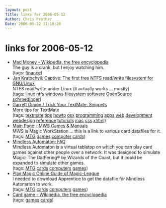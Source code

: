 ```yaml
---
layout: post
Title: links for 2006-05-12  
Author: Chris Prather
Date: 2006-05-12 11:18:20
---
```


# links for 2006-05-12
<ul class="delicious">
	<li>
		<div class="delicious-link"><a href="http://en.wikipedia.org/wiki/Mad_Money">Mad Money - Wikipedia, the free encyclopedia</a></div>
		<div class="delicious-extended">The guy is a crank, but I enjoy watching him.</div>
		<div class="delicious-tags">(tags: <a href="http://del.icio.us/perigrin/finance">finance</a>)</div>
	</li>
	<li>
		<div class="delicious-link"><a href="http://www.jankratochvil.net/project/captive/">Jan Kratochvil: Captive: The first free NTFS read/write filesystem for GNU/Linux</a></div>
		<div class="delicious-extended">NTFS read/write under Linux (it actually works ... mostly)</div>
		<div class="delicious-tags">(tags: <a href="http://del.icio.us/perigrin/linux">linux</a> <a href="http://del.icio.us/perigrin/ntfs">ntfs</a> <a href="http://del.icio.us/perigrin/windows">windows</a> <a href="http://del.icio.us/perigrin/filesystem">filesystem</a> <a href="http://del.icio.us/perigrin/software">software</a> <a href="http://del.icio.us/perigrin/OpenSource">OpenSource</a> <a href="http://del.icio.us/perigrin/schroedinger">schroedinger</a>)</div>
	</li>
	<li>
		<div class="delicious-link"><a href="http://www.garrettdimon.com/archives/trick-your-textmate-snippets">Garrett Dimon / Trick Your TextMate: Snippets</a></div>
		<div class="delicious-extended">More tips for TextMate</div>
		<div class="delicious-tags">(tags: <a href="http://del.icio.us/perigrin/textmate">textmate</a> <a href="http://del.icio.us/perigrin/tips">tips</a> <a href="http://del.icio.us/perigrin/howto">howto</a> <a href="http://del.icio.us/perigrin/osx">osx</a> <a href="http://del.icio.us/perigrin/programming">programming</a> <a href="http://del.icio.us/perigrin/apps">apps</a> <a href="http://del.icio.us/perigrin/web">web</a> <a href="http://del.icio.us/perigrin/development">development</a> <a href="http://del.icio.us/perigrin/webdesign">webdesign</a> <a href="http://del.icio.us/perigrin/reference">reference</a> <a href="http://del.icio.us/perigrin/tutorials">tutorials</a> <a href="http://del.icio.us/perigrin/mac">mac</a> <a href="http://del.icio.us/perigrin/css">css</a> <a href="http://del.icio.us/perigrin/xhtml">xhtml</a>)</div>
	</li>
	<li>
		<div class="delicious-link"><a href="http://www.mwsgames.com/index.php/Main_Page">Main Page - MWS Games & Manuals</a></div>
		<div class="delicious-extended">MWS is Magic WorkStation ... this is a link to various card datafiles for it.</div>
		<div class="delicious-tags">(tags: <a href="http://del.icio.us/perigrin/MTG">MTG</a> <a href="http://del.icio.us/perigrin/games">games</a> <a href="http://del.icio.us/perigrin/computer">computer</a> <a href="http://del.icio.us/perigrin/cards">cards</a>)</div>
	</li>
	<li>
		<div class="delicious-link"><a href="http://mindless.sourceforge.net/faq.html">Mindless Automaton: FAQ</a></div>
		<div class="delicious-extended">Mindless Automaton is a virtual tabletop on which you can play card games against other people over a network. It was designed to simulate Magic: The Gathering® by Wizards of the Coast, but it could be expanded to simulate other games.</div>
		<div class="delicious-tags">(tags: <a href="http://del.icio.us/perigrin/MTG">MTG</a> <a href="http://del.icio.us/perigrin/cards">cards</a> <a href="http://del.icio.us/perigrin/computers">computers</a> <a href="http://del.icio.us/perigrin/games">games</a>)</div>
	</li>
	<li>
		<div class="delicious-link"><a href="http://www.magic-league.com/guide/play_magic_online.php">Play Magic Online Guide of Magic-League</a></div>
		<div class="delicious-extended">I needed to download Apprentice to get the datafile for Mindless Automaton to work.</div>
		<div class="delicious-tags">(tags: <a href="http://del.icio.us/perigrin/MTG">MTG</a> <a href="http://del.icio.us/perigrin/cards">cards</a> <a href="http://del.icio.us/perigrin/computers">computers</a> <a href="http://del.icio.us/perigrin/games">games</a>)</div>
	</li>
	<li>
		<div class="delicious-link"><a href="http://en.wikipedia.org/wiki/Card_Games">Card game - Wikipedia, the free encyclopedia</a></div>
		<div class="delicious-tags">(tags: <a href="http://del.icio.us/perigrin/games">games</a> <a href="http://del.icio.us/perigrin/cards">cards</a>)</div>
	</li>
</ul>

